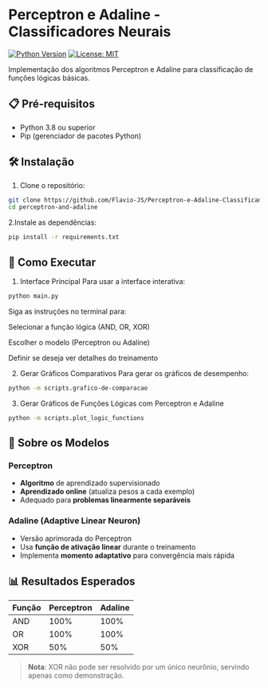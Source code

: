# Perceptron e Adaline - Classificadores Neurais

[![Python Version](https://img.shields.io/badge/python-3.8%2B-blue)](https://www.python.org/)
[![License: MIT](https://img.shields.io/badge/License-MIT-yellow.svg)](https://opensource.org/licenses/MIT)

Implementação dos algoritmos Perceptron e Adaline para classificação de funções lógicas básicas.

## 📋 Pré-requisitos

- Python 3.8 ou superior
- Pip (gerenciador de pacotes Python)

## 🛠 Instalação

1. Clone o repositório:

```bash
git clone https://github.com/Flavio-JS/Perceptron-e-Adaline-Classificadores-Neurais.git
cd perceptron-and-adaline
```

2.Instale as dependências:

```bash
pip install -r requirements.txt
```

## 🚀 Como Executar

1. Interface Principal
   Para usar a interface interativa:

```bash
python main.py
```

Siga as instruções no terminal para:

Selecionar a função lógica (AND, OR, XOR)

Escolher o modelo (Perceptron ou Adaline)

Definir se deseja ver detalhes do treinamento

2. Gerar Gráficos Comparativos
   Para gerar os gráficos de desempenho:

```bash
python -m scripts.grafico-de-comparacao
```

3. Gerar Gráficos de Funções Lógicas com Perceptron e Adaline

```bash
python -m scripts.plot_logic_functions
```

## 🧠 Sobre os Modelos

### Perceptron
- **Algoritmo** de aprendizado supervisionado
- **Aprendizado online** (atualiza pesos a cada exemplo)
- Adequado para **problemas linearmente separáveis**

### Adaline (Adaptive Linear Neuron)
- Versão aprimorada do Perceptron
- Usa **função de ativação linear** durante o treinamento
- Implementa **momento adaptativo** para convergência mais rápida

## 📊 Resultados Esperados

| Função | Perceptron | Adaline |
|--------|-----------|---------|
| AND    | 100%      | 100%    |
| OR     | 100%      | 100%    |
| XOR    | 50%       | 50%     |

> **Nota**: XOR não pode ser resolvido por um único neurônio, servindo apenas como demonstração.